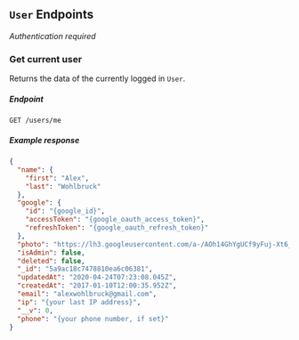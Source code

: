 ## `User` Endpoints

*Authentication required*

### Get current user

Returns the data of the currently logged in `User`.

##### Endpoint
`GET /users/me`

##### Example response
```json
{
  "name": {
    "first": "Alex",
    "last": "Wohlbruck"
  },
  "google": {
    "id": "{google_id}",
    "accessToken": "{google_oauth_access_token}",
    "refreshToken": "{google_oauth_refresh_token}"
  },
  "photo": "https://lh3.googleusercontent.com/a-/AOh14GhYgUCf9yFuj-Xt6_X_cDz-5gSusrGde-lerdKqXxA=s50",
  "isAdmin": false,
  "deleted": false,
  "_id": "5a9ac18c7478810ea6c06381",
  "updatedAt": "2020-04-24T07:23:08.045Z",
  "createdAt": "2017-01-10T12:00:35.952Z",
  "email": "alexwohlbruck@gmail.com",
  "ip": "{your last IP address}",
  "__v": 0,
  "phone": "{your phone number, if set}"
}
```